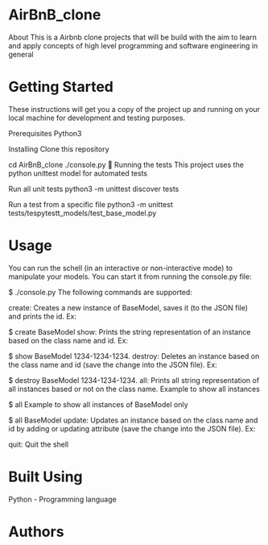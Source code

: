 # AirBnB_clone
About
This is a Airbnb clone projects that will be build with the aim to learn and apply concepts of high level programming and software engineering in general

# Getting Started
These instructions will get you a copy of the project up and running on your local machine for development and testing purposes.

Prerequisites
Python3

Installing
Clone this repository

cd AirBnB_clone
./console.py
🔧 Running the tests
This project uses the python unittest model for automated tests

Run all unit tests
python3 -m unittest discover tests

Run a test from a specific file
python3 -m unittest tests/tespytestt_models/test_base_model.py

# Usage
You can run the schell (in an interactive or non-interactive mode) to manipulate your models. You can start it from running the console.py file:

$ ./console.py
The following commands are supported:

create:
Creates a new instance of BaseModel, saves it (to the JSON file) and prints the id. Ex:

$ create BaseModel
show:
Prints the string representation of an instance based on the class name and id. Ex:

$ show BaseModel 1234-1234-1234.
destroy:
Deletes an instance based on the class name and id (save the change into the JSON file). Ex:

$ destroy BaseModel 1234-1234-1234.
all:
Prints all string representation of all instances based or not on the class name. Example to show all instances

$ all
Example to show all instances of BaseModel only

$ all BaseModel
update:
Updates an instance based on the class name and id by adding or updating attribute (save the change into the JSON file). Ex:

quit:
Quit the shell

# Built Using
Python - Programming language
# Authors

